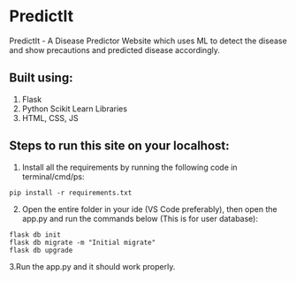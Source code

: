 # PredictIt
PredictIt - A Disease Predictor Website which uses ML to detect the disease and show precautions and predicted disease accordingly.

## Built using:
1. Flask
2. Python Scikit Learn Libraries
3. HTML, CSS, JS


## **Steps to run this site on your localhost:**

1. Install all the requirements by running the following code in terminal/cmd/ps:
```
pip install -r requirements.txt
```

2. Open the entire folder in your ide (VS Code preferably), then open the app.py  and run the commands below (This is for user database):
```
flask db init
flask db migrate -m "Initial migrate"
flask db upgrade
```
3.Run the app.py and it should work properly.
